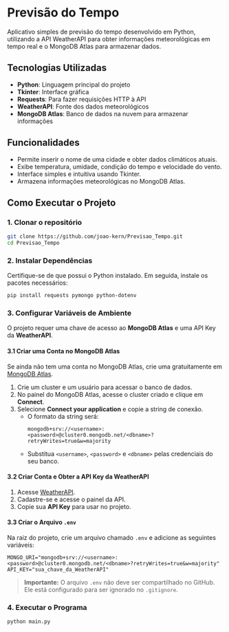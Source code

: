 # Previsão do Tempo

Aplicativo simples de previsão do tempo desenvolvido em Python, utilizando a API WeatherAPI para obter informações meteorológicas em tempo real e o MongoDB Atlas para armazenar dados.

## Tecnologias Utilizadas

- **Python**: Linguagem principal do projeto
- **Tkinter**: Interface gráfica
- **Requests**: Para fazer requisições HTTP à API
- **WeatherAPI**: Fonte dos dados meteorológicos
- **MongoDB Atlas**: Banco de dados na nuvem para armazenar informações


## Funcionalidades

- Permite inserir o nome de uma cidade e obter dados climáticos atuais.
- Exibe temperatura, umidade, condição do tempo e velocidade do vento.
- Interface simples e intuitiva usando Tkinter.
- Armazena informações meteorológicas no MongoDB Atlas.


## Como Executar o Projeto

### 1. Clonar o repositório

```bash
git clone https://github.com/joao-kern/Previsao_Tempo.git
cd Previsao_Tempo
```

### 2. Instalar Dependências

Certifique-se de que possui o Python instalado. Em seguida, instale os pacotes necessários:

```bash
pip install requests pymongo python-dotenv
```

### 3. Configurar Variáveis de Ambiente

O projeto requer uma chave de acesso ao **MongoDB Atlas** e uma API Key da **WeatherAPI**.

#### 3.1 Criar uma Conta no MongoDB Atlas

Se ainda não tem uma conta no MongoDB Atlas, crie uma gratuitamente em [MongoDB Atlas](https://www.mongodb.com/cloud/atlas).

1. Crie um cluster e um usuário para acessar o banco de dados.
2. No painel do MongoDB Atlas, acesse o cluster criado e clique em **Connect**.
3. Selecione **Connect your application** e copie a string de conexão.
   - O formato da string será:
     ```
     mongodb+srv://<username>:<password>@cluster0.mongodb.net/<dbname>?retryWrites=true&w=majority
     ```
   - Substitua `<username>`, `<password>` e `<dbname>` pelas credenciais do seu banco.

#### 3.2 Criar Conta e Obter a API Key da WeatherAPI

1. Acesse [WeatherAPI](https://www.weatherapi.com/).
2. Cadastre-se e acesse o painel da API.
3. Copie sua **API Key** para usar no projeto.

#### 3.3 Criar o Arquivo `.env`

Na raiz do projeto, crie um arquivo chamado `.env` e adicione as seguintes variáveis:

```env
MONGO_URI="mongodb+srv://<username>:<password>@cluster0.mongodb.net/<dbname>?retryWrites=true&w=majority"
API_KEY="sua_chave_da_WeatherAPI"
```

> **Importante:** O arquivo `.env` não deve ser compartilhado no GitHub. Ele está configurado para ser ignorado no `.gitignore`.

### 4. Executar o Programa

```bash
python main.py
```
